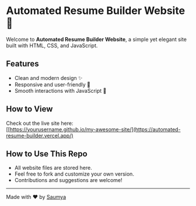 # Automated Resume Builder Website 🚀

Welcome to **Automated Resume Builder Website**, a simple yet elegant site built with HTML, CSS, and JavaScript.

## Features
- Clean and modern design ✨
- Responsive and user-friendly 📱
- Smooth interactions with JavaScript 🎯

## How to View
Check out the live site here:  
[[https://yourusername.github.io/my-awesome-site/](https://automated-resume-builder.vercel.app/)

## How to Use This Repo
- All website files are stored here.
- Feel free to fork and customize your own version.
- Contributions and suggestions are welcome!

---

Made with ❤️ by [Saumya](https://github.com/saumya-2409)
